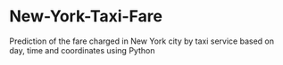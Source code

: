 # New-York-Taxi-Fare
Prediction of the fare charged in New York city by taxi service based on day, time and coordinates using Python

